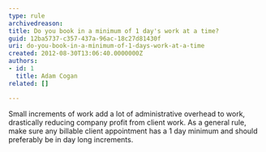 ```yaml
---
type: rule
archivedreason: 
title: Do you book in a minimum of 1 day's work at a time?
guid: 12ba5737-c357-437a-96ac-18c27d81430f
uri: do-you-book-in-a-minimum-of-1-days-work-at-a-time
created: 2012-08-30T13:06:40.0000000Z
authors:
- id: 1
  title: Adam Cogan
related: []

---
```


Small increments of work add a lot of administrative overhead to work, drastically reducing company profit from client work. As a general rule, make sure any billable client appointment has a 1 day minimum and should preferably be in day long increments.

<!--endintro-->
